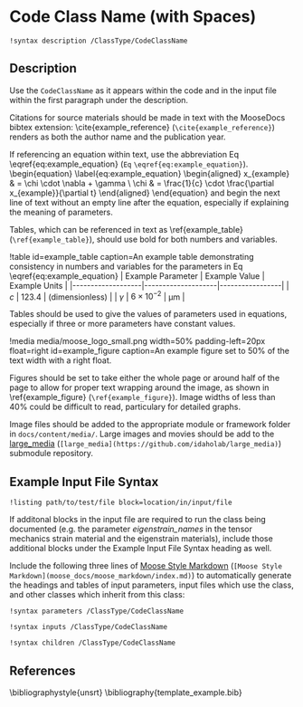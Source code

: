 # Code Class Name (with Spaces)
`!syntax description /ClassType/CodeClassName`

## Description
Use the `CodeClassName` as it appears within the code and in the input file within the first paragraph under the description.

Citations for source materials should be made in text with the MooseDocs bibtex extension: \cite{example_reference} (`\cite{example_reference}`) renders as both the author name and the publication year.

If referencing an equation within text, use the abbreviation Eq \eqref{eq:example_equation} (`Eq` `\eqref{eq:example_equation}`).
\begin{equation}
\label{eq:example_equation}
\begin{aligned}
x_{example} & = \chi \cdot \nabla + \gamma \\
\chi & = \frac{1}{c} \cdot \frac{\partial x_{example}}{\partial t}
\end{aligned}
\end{equation}
and begin the next line of text without an empty line after the equation, especially if explaining the meaning of parameters.

Tables, which can be referenced in text as \ref{example_table} (`\ref{example_table}`), should use bold for both numbers and variables.

!table id=example_table caption=An example table demonstrating consistency in numbers and variables for the parameters in Eq \eqref{eq:example_equation}
| Example Parameter | Example Value      | Example Units   |
|-------------------|--------------------|-----------------|
| $c$               | $123.4$            | (dimensionless) |
| $\gamma$          | $6 \times 10^{-2}$ | $\mathrm{\mu}$m |

Tables should be used to give the values of parameters used in equations, especially if three or more parameters have constant values.

!media media/moose_logo_small.png width=50% padding-left=20px float=right id=example_figure caption=An example figure set to 50% of the text width with a right float.

Figures should be set to take either the whole page or around half of the page to allow for proper text wrapping around the image, as shown in \ref{example_figure} (`\ref{example_figure}`).
Image widths of less than 40% could be difficult to read, particulary for detailed graphs.

Image files should be added to the appropriate module or framework folder in `docs/content/media/`. Large images and movies should be add to the [large_media](https://github.com/idaholab/large_media) (`[large_media](https://github.com/idaholab/large_media)`) submodule repository.

## Example Input File Syntax
`!listing path/to/test/file block=location/in/input/file`

If additonal blocks in the input file are required to run the class being documented (e.g. the parameter _eigenstrain_names_ in the tensor mechanics strain material and the eigenstrain materials), include those additional blocks under the Example Input File Syntax heading as well.

Include the following three lines of [Moose Style Markdown](moose_docs/moose_markdown/index.md) (`[Moose Style Markdown](moose_docs/moose_markdown/index.md)`) to automatically generate the headings and tables of input parameters, input files which use the class, and other classes which inherit from this class:

`!syntax parameters /ClassType/CodeClassName`

`!syntax inputs /ClassType/CodeClassName`

`!syntax children /ClassType/CodeClassName`

## References
\bibliographystyle{unsrt}
\bibliography{template_example.bib}
